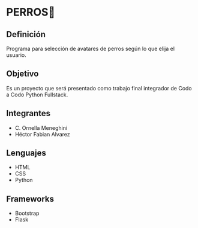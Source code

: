 # PERROS🐶
## Definición
Programa para selección de avatares de perros según lo que elija el usuario. 
## Objetivo
Es un proyecto que será presentado como trabajo final integrador de Codo a Codo Python Fullstack.
## Integrantes
- C. Ornella Meneghini
- Héctor Fabian Alvarez
## Lenguajes
- HTML
- CSS
- Python
## Frameworks
- Bootstrap
- Flask

